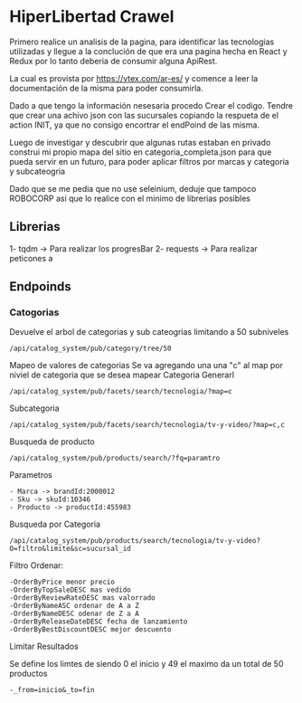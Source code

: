 # HiperLibertad Crawel
Primero realice un analisis de la pagina, para identificar las tecnologias
utilizadas y llegue a la conclución de que era una pagina hecha en React y Redux
por lo tanto deberia de consumir alguna ApiRest.

La cual es provista por https://vtex.com/ar-es/ y comence a leer la documentación
de la misma para poder consumirla.

Dado a que tengo la información nesesaria procedo Crear el codigo. 
Tendre que crear una achivo json con las sucursales copiando la respueta de el action INIT, ya que no consigo encortrar el endPoind de las misma.

Luego de investigar y descubrir que algunas rutas estaban en privado construi mi propio mapa del sitio en categoria_completa.json 
para que pueda servir en un futuro, para poder aplicar filtros por marcas y categoria y subcateogria

Dado que se me pedia que no use seleinium, deduje que tampoco ROBOCORP asi que lo realice con el
minimo de librerias posibles
## Librerias

1- tqdm -> Para realizar los progresBar
2- requests -> Para realizar peticones a 


## Endpoinds
### Catogorias 
Devuelve el arbol de categorias y sub cateogrias  limitando a 50 subniveles
```
/api/catalog_system/pub/category/tree/50
```
Mapeo de valores de categorias
Se va agregando una una "c" al map por niviel de categoria que se desea mapear
Categoria Generarl
```
/api/catalog_system/pub/facets/search/tecnologia/?map=c
```
Subcategoria
```
/api/catalog_system/pub/facets/search/tecnologia/tv-y-video/?map=c,c
```
Busqueda de producto
```
/api/catalog_system/pub/products/search/?fq=paramtro
```
Parametros

    - Marca -> brandId:2000012
    - Sku -> skuId:10346
    - Producto -> productId:455983

Busqueda por Categoria
```
/api/catalog_system/pub/products/search/tecnologia/tv-y-video?O=filtro&limite&sc=sucursal_id
```
Filtro
    Ordenar:

	-OrderByPrice menor precio
	-OrderByTopSaleDESC mas vedido
	-OrderByReviewRateDESC mas valorrado
	-OrderByNameASC ordenar de A a Z
	-OrderByNameDESC odenar de Z a A
	-OrderByReleaseDateDESC fecha de lanzamiento
	-OrderByBestDiscountDESC mejor descuento

Limitar Resultados

Se define los limtes de siendo 0 el inicio y 49 el maximo da un total de 50 productos

	-_from=inicio&_to=fin